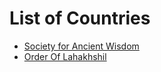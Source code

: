 # List of Countries
- [Society for Ancient Wisdom](SAW.html)
- [Order Of Lahakhshil](OrderOfLahakhshil.html)